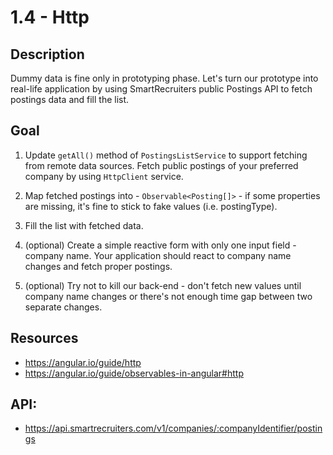 # 1.4 - Http

## Description

Dummy data is fine only in prototyping phase. Let's turn our prototype into real-life application by using SmartRecruiters public Postings API to fetch postings data and fill the list.

## Goal

1. Update `getAll()` method of `PostingsListService` to support fetching from remote data sources. Fetch public postings of your preferred company by using `HttpClient` service.
2. Map fetched postings into - `Observable<Posting[]>` - if some properties are missing, it's fine to stick to fake values (i.e. postingType).
3. Fill the list with fetched data.

4. (optional) Create a simple reactive form with only one input field - company name. Your application should react to company name changes and fetch proper postings.
5. (optional) Try not to kill our back-end - don't fetch new values until company name changes or there's not enough time gap between two separate changes.

## Resources

- https://angular.io/guide/http
- https://angular.io/guide/observables-in-angular#http

## API:
- https://api.smartrecruiters.com/v1/companies/:companyIdentifier/postings